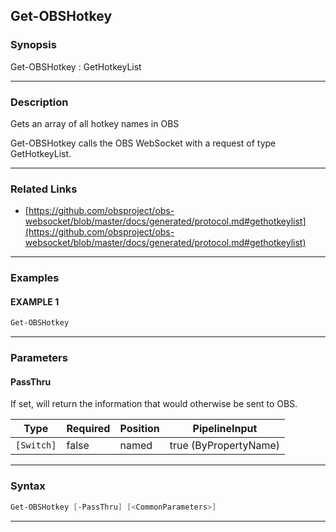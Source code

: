 Get-OBSHotkey
-------------
### Synopsis
Get-OBSHotkey : GetHotkeyList

---
### Description

Gets an array of all hotkey names in OBS


Get-OBSHotkey calls the OBS WebSocket with a request of type GetHotkeyList.

---
### Related Links
* [https://github.com/obsproject/obs-websocket/blob/master/docs/generated/protocol.md#gethotkeylist](https://github.com/obsproject/obs-websocket/blob/master/docs/generated/protocol.md#gethotkeylist)



---
### Examples
#### EXAMPLE 1
```PowerShell
Get-OBSHotkey
```

---
### Parameters
#### **PassThru**

If set, will return the information that would otherwise be sent to OBS.






|Type      |Required|Position|PipelineInput        |
|----------|--------|--------|---------------------|
|`[Switch]`|false   |named   |true (ByPropertyName)|



---
### Syntax
```PowerShell
Get-OBSHotkey [-PassThru] [<CommonParameters>]
```
---
